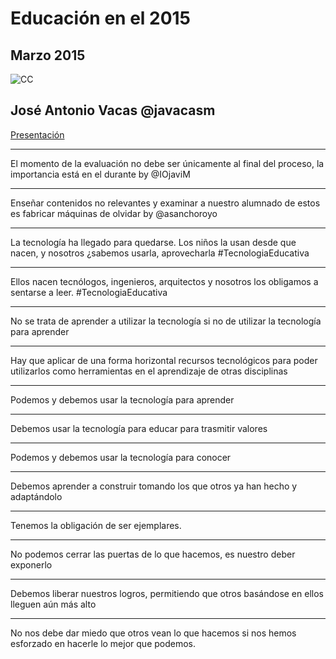 <!-- background: #184bc6-->
<!-- color: #fff -->
<!-- font: centurygothic -->

# Educación en el 2015 

## Marzo 2015


![CC](https://licensebuttons.net/l/by-sa/3.0/88x31.png)
## José Antonio Vacas  @javacasm
[Presentación](https://swipe.to/4512cd)

* * *

El momento de la evaluación no debe ser únicamente al final del proceso, la importancia está en el durante by @IOjaviM

* * *

Enseñar contenidos no relevantes y examinar a nuestro alumnado de estos es fabricar máquinas de  olvidar  by @asanchoroyo

* * *

La tecnología ha llegado para quedarse. Los niños la usan desde que nacen, y nosotros ¿sabemos usarla, aprovecharla #TecnologiaEducativa 

* * *

Ellos nacen tecnólogos, ingenieros, arquitectos y nosotros los obligamos a sentarse a leer. #TecnologiaEducativa

* * *

No se trata de aprender a utilizar la tecnología si no de utilizar la tecnología para aprender

* * * 

Hay que aplicar de una forma horizontal recursos tecnológicos para poder utilizarlos como herramientas  en el aprendizaje de otras disciplinas 

* * *

Podemos y debemos usar la tecnología para aprender

* * *

Debemos usar la tecnología para educar para trasmitir valores

* * *

Podemos y debemos usar la tecnología para conocer

* * *
Debemos aprender a construir tomando los que otros ya han hecho y adaptándolo

* * *
Tenemos la obligación de ser ejemplares. 

* * *

No podemos cerrar las puertas de lo que hacemos, es nuestro deber exponerlo

* * *

Debemos liberar nuestros logros, permitiendo que otros basándose en ellos lleguen aún más alto

* * *

No nos debe dar miedo que otros vean lo que hacemos si nos hemos esforzado en hacerle lo mejor que podemos.

	